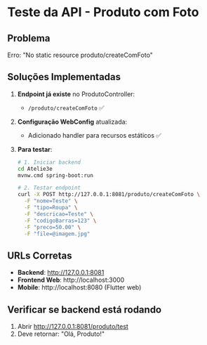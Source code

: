 # Teste da API - Produto com Foto

## Problema
Erro: "No static resource produto/createComFoto"

## Soluções Implementadas

1. **Endpoint já existe** no ProdutoController:
   - `/produto/createComFoto` ✅

2. **Configuração WebConfig** atualizada:
   - Adicionado handler para recursos estáticos ✅

3. **Para testar**:
   ```bash
   # 1. Iniciar backend
   cd Atelie3e
   mvnw.cmd spring-boot:run
   
   # 2. Testar endpoint
   curl -X POST http://127.0.0.1:8081/produto/createComFoto \
     -F "nome=Teste" \
     -F "tipo=Roupa" \
     -F "descricao=Teste" \
     -F "codigoBarras=123" \
     -F "preco=50.00" \
     -F "file=@imagem.jpg"
   ```

## URLs Corretas
- **Backend**: http://127.0.0.1:8081
- **Frontend Web**: http://localhost:3000  
- **Mobile**: http://localhost:8080 (Flutter web)

## Verificar se backend está rodando
1. Abrir http://127.0.0.1:8081/produto/test
2. Deve retornar: "Olá, Produto!"